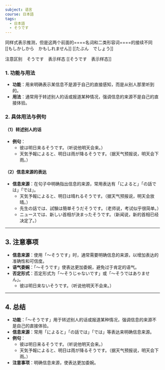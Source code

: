 ```yaml
---
subject: 语言
course: 日本語
tags:
  - 日本語
  - そうです
---
```

同样式表示推测，但是这两个前面的====名词和二类形容词====的接续不同
[[もしかしから　かもしれません]]
[[たぶん　でしょう]]


注意区别　そうです　表示样态
[[そうです　表示样态]]
### 1. **功能与用法**
- **功能**：用来明确表示某信息不是源于自己的直接感知，而是从别人那里听到的。
- **用法**：通常用于转述别人的话或报道某种情况，强调信息的来源不是自己的直接体验。

### 2. **具体用法与例句**

#### （1）**转述别人的话**
- **例句**：
  - 彼は明日来るそうです。（听说他明天会来。）
  - 天気予報によると、明日は雨が降るそうです。（据天气预报说，明天会下雨。）

#### （2）**信息来源的表达**
- **信息来源**：在句子中明确指出信息的来源，常用表达有「によると」「の話では」「では」。
  - 天気予報によると、明日は晴れるそうです。（据天气预报说，明天会放晴。）
  - 先生の話では、試験は簡単そうだそうです。（老师说，考试似乎很简单。）
  - ニュースでは、新しい首相が決まったそうです。（新闻说，新的首相已经决定了。）

---

## 3. **注意事项**
- **信息来源**：使用「～そうです」时，通常需要明确信息的来源，以增加表达的准确性和可信度。
- **语气委婉**：「～そうです」使表达更加委婉，避免过于肯定的语气。
- **否定形式**：否定形式为「～そうじゃないです」或「～そうではありません」。
  - 彼は明日来ないそうです。（听说他明天不会来。）

---

## 4. **总结**
- **功能**：「～そうです」用于转述别人的话或报道某种情况，强调信息的来源不是自己的直接体验。
- **信息来源**：常用「によると」「の話では」「では」等表达来明确信息来源。
- **例句**：
  - 彼は明日来るそうです。（听说他明天会来。）
  - 天気予報によると、明日は雨が降るそうです。（据天气预报说，明天会下雨。）
- **注意事项**：明确信息来源，使表达更加委婉。